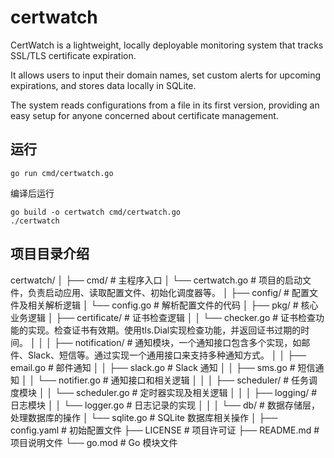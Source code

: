 # certwatch
CertWatch is a lightweight, locally deployable monitoring system that tracks SSL/TLS certificate expiration.

It allows users to input their domain names, set custom alerts for upcoming expirations, and stores data locally in SQLite. 

The system reads configurations from a file in its first version, providing an easy setup for anyone concerned about certificate management.


## 运行
```
go run cmd/certwatch.go
```

编译后运行
```
go build -o certwatch cmd/certwatch.go
./certwatch
```


## 项目目录介绍
certwatch/
│
├── cmd/                   # 主程序入口
│   └── certwatch.go        # 项目的启动文件，负责启动应用、读取配置文件、初始化调度器等。
│
├── config/                # 配置文件及相关解析逻辑
│   └── config.go          # 解析配置文件的代码
│
├── pkg/                   # 核心业务逻辑
│   ├── certificate/       # 证书检查逻辑
│   │   └── checker.go     # 证书检查功能的实现。检查证书有效期。使用tls.Dial实现检查功能，并返回证书过期的时间。
│   │
│   ├── notification/      # 通知模块，一个通知接口包含多个实现，如邮件、Slack、短信等。通过实现一个通用接口来支持多种通知方式。
│   │   ├── email.go       # 邮件通知
│   │   ├── slack.go       # Slack 通知
│   │   ├── sms.go         # 短信通知
│   │   └── notifier.go    # 通知接口和相关逻辑
│   │
│   ├── scheduler/         # 任务调度模块
│   │   └── scheduler.go   # 定时器实现及相关逻辑
│   │
│   ├── logging/           # 日志模块
│   │   └── logger.go      # 日志记录的实现
│   │
│   └── db/                # 数据存储层，处理数据库的操作
│       └── sqlite.go      # SQLite 数据库相关操作
│
├── config.yaml            # 初始配置文件
├── LICENSE                # 项目许可证
├── README.md              # 项目说明文件
└── go.mod                 # Go 模块文件
